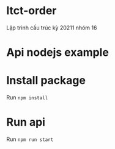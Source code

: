 # ltct-order
Lập trình cấu trúc kỳ 20211 nhóm 16

# Api nodejs example
# Install package
Run `npm install`

# Run api
Run `npm run start`
